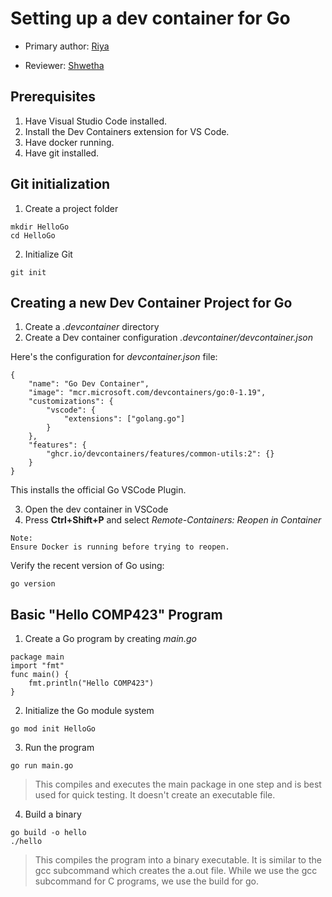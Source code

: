# Setting up a dev container for Go

* Primary author: [Riya](https://github.com/riyachawan/comp423-course-notes.git)

* Reviewer: [Shwetha](https://github.com/shwethakunjur/comp423-course-notes)


## Prerequisites

1. Have Visual Studio Code installed.
2. Install the Dev Containers extension for VS Code.
3. Have docker running. 
4. Have git installed. 

## Git initialization

1. Create a project folder
```
mkdir HelloGo
cd HelloGo
```
2. Initialize Git
```
git init
```


## Creating a new Dev Container Project for Go

1. Create a *.devcontainer* directory
2. Create a Dev container configuration *.devcontainer/devcontainer.json*

Here's the configuration for *devcontainer.json* file:
```
{ 
    "name": "Go Dev Container",
    "image": "mcr.microsoft.com/devcontainers/go:0-1.19",
    "customizations": {
        "vscode": {
            "extensions": ["golang.go"]
        }
    },
    "features": {
        "ghcr.io/devcontainers/features/common-utils:2": {}
    }
}
```
This installs the official Go VSCode Plugin.

3. Open the dev container in VSCode 
4. Press **Ctrl+Shift+P** and select *Remote-Containers: Reopen in Container*

```
Note:
Ensure Docker is running before trying to reopen.
```

Verify the recent version of Go using:
```
go version
```

## Basic "Hello COMP423" Program

1. Create a Go program by creating *main.go*
```
package main
import "fmt"
func main() {
    fmt.println("Hello COMP423")
}
```

2. Initialize the Go module system
```
go mod init HelloGo
```

3. Run the program
```
go run main.go
```
> This compiles and executes the main package in one step and is best used for quick testing.
It doesn't create an executable file.

4. Build a binary
```
go build -o hello
./hello
```
> This compiles the program into a binary executable. It is similar to the gcc subcommand which creates the a.out file.
While we use the gcc subcommand for C programs, we use the build for go.




